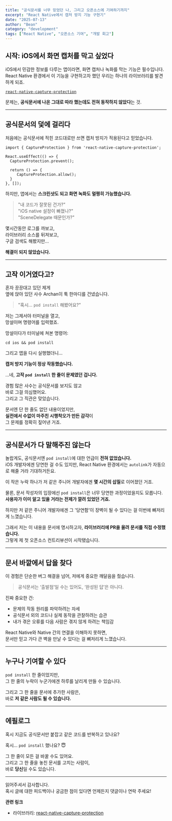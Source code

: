 ```yaml
---
title: "공식문서를 너무 믿었던 나, 그리고 오픈소스에 기여하기까지"
excerpt: "React Native에서 캡처 방지 기능 구현기"
date: "2025-07-13"
author: "Bean"
category: "development"
tags: ["React Native", "오픈소스 기여", "개발 회고"]
---
```

## 시작: iOS에서 화면 캡처를 막고 싶었다

iOS에서 민감한 정보를 다루는 앱이라면, 화면 캡처나 녹화를 막는 기능은 필수입니다.  
React Native 환경에서 이 기능을 구현하고자 했던 우리는 하나의 라이브러리를 발견하게 되죠.

[`react-native-capture-protection`](https://github.com/wn-na/react-native-capture-protection)

문제는, **공식문서에 나온 그대로 따라 했는데도 전혀 동작하지 않았다**는 것.

---
## 공식문서의 덫에 걸리다

처음에는 공식문서에 적힌 코드대로만 쓰면 캡처 방지가 적용된다고 믿었습니다.


```tsx
import { CaptureProtection } from 'react-native-capture-protection';

React.useEffect(() => {
  CaptureProtection.prevent();
  
  return () => { 
     CaptureProtection.allow();
  }
}, []);
```

하지만, 앱에서는 **스크린샷도 되고 화면 녹화도 멀쩡히 가능했습니다.**

> "내 코드가 잘못된 건가?"  
> "iOS native 설정이 빠졌나?"  
> "SceneDelegate 때문인가?"

몇시간동안 로그를 까보고,  
라이브러리 소스를 뒤져보고,  
구글 검색도 해봤지만…

**해결이 되지 않았습니다.**

--- 
## 고작 이거였다고?

혼자 끙끙대고 있던 제게  
옆에 앉아 있던 사수 Archan이 툭 한마디를 건넸습니다.

> "혹시... `pod install` 해봤어요?"

저는 그제서야 터미널을 열고,  
망설이며 명령어를 입력했죠.

망설이다가 터미널에 쳐본 명령어:


```shell
cd ios && pod install
```

그리고 앱을 다시 실행했더니...

**캡처 방지 기능이 정상 작동했습니다.**

...네, **고작 `pod install` 한 줄이 문제였던 겁니다.**

경험 많은 사수는 공식문서를 보지도 않고  
바로 그걸 의심했어요.  
그리고 그 직관은 맞았습니다.

문서엔 단 한 줄도 없던 내용이었지만,  
**실전에서 수없이 마주친 시행착오가 만든 감각**이  
그 문제를 정확히 짚어낸 거죠.

---
## 공식문서가 다 말해주진 않는다

놀랍게도, 공식문서엔 `pod install`에 대한 언급이 **전혀 없었습니다.**  
iOS 개발자에겐 당연한 걸 수도 있지만, React Native 환경에서는 `autolink`가 자동으로 해줄 거라 기대하거든요.

이 작은 누락 하나가 저 같은 주니어 개발자에겐 **몇 시간의 삽질**로 이어졌던 거죠.

물론, 문서 작성자의 입장에선 `pod install`은 너무 당연한 과정이었을지도 모릅니다.  
**사용자가 이미 알고 있을 거라는 전제가 깔려 있었던 거죠.**  

하지만 저 같은 주니어 개발자에겐 그 '당연함'이 장벽이 될 수 있다는 걸 이번에 뼈저리게 느꼈습니다.

그래서 저는 이 내용을 문서에 명시하고자, **라이브러리에 PR을 올려 문서를 직접 수정했습니다.**  
그렇게 제 첫 오픈소스 컨트리뷰션이 시작됐습니다.

---
## 문서 바깥에서 답을 찾다

이 경험은 단순한 버그 해결을 넘어, 저에게 중요한 깨달음을 줬습니다.

> 공식문서는 ‘출발점’일 수는 있어도, ‘완성된 답’은 아니다.

진짜 중요한 건:

- 문제의 작동 원리를 파악하려는 자세  
- 공식문서 외의 코드나 실제 동작을 관찰하려는 습관  
- 내가 겪은 오류를 다음 사람은 겪지 않게 하려는 책임감

React Native와 Native 간의 연결을 이해하지 못하면,  
문서만 믿고 가다 큰 벽을 만날 수 있다는 걸 뼈저리게 느꼈습니다.

---
## 누구나 기여할 수 있다

`pod install` 한 줄이었지만,  
그 한 줄의 누락이 누군가에겐 하루를 날리게 만들 수 있습니다.

그리고 그 한 줄을 문서에 추가한 사람은,  
바로 **저 같은 사람도 될 수 있습니다.**

---
## 에필로그

혹시 지금도 공식문서만 붙잡고 같은 코드를 반복하고 있나요?

혹시… `pod install` 했나요? 😇

그 한 줄이 모든 걸 바꿀 수도 있어요.  
그리고 그 한 줄을 놓친 문서를 고치는 사람이,  
바로 **당신**일 수도 있습니다.

---
읽어주셔서 감사합니다.  
혹시 글에 대한 피드백이나 궁금한 점이 있다면 언제든지 댓글이나 연락 주세요!

**관련 링크**  
- 라이브러리: [react-native-capture-protection](https://github.com/wn-na/react-native-capture-protection)  


